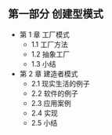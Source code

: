 ## 第一部分 创建型模式

* 第 1 章 工厂模式
    * 1.1 工厂方法
    * 1.2 抽象工厂
    * 1.3 小结
* 第 2 章 建造者模式
    * 2.1 现实生活的例子
    * 2.2 软件的例子
    * 2.3 应用案例
    * 2.4 实现
    * 2.5 小结